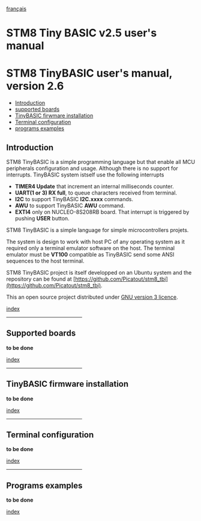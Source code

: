 [français](manuel_util_tb.md)

# STM8 Tiny BASIC v2.5 user's manual 

# STM8 TinyBASIC user's manual, version 2.6

<a id="index"></a>
 * [Introduction](#intro)
 * [supported boards](#supported-boards)
 * [TinyBASIC firwmare installation](#firmware-install)
 * [Terminal configuration](#terminal-setup)
 * [programs examples](#programs-examples)

<a id="intro"></a>
## Introduction 

STM8 TinyBASIC is a simple programming language but that enable all MCU peripherals configuration and usage. Although there is no support for interrupts.
TinyBASIC system istself use the following interrupts

* **TIMER4 Update** that increment an internal milliseconds counter.
* **UART(1 or 3) RX full**, to queue characters received from terminal.
* **I2C** to support TinyBASIC **I2C.xxxx** commands. 
* **AWU** to support TinyBASIC **AWU** command.
* **EXTI4** only on NUCLEO-8S208RB board. That interrupt is triggered by pushing **USER** button.

STM8 TinyBASIC is a simple language for simple microcontrollers projets. 

The system is design to work with host PC of any operating system as it required only a terminal emulator software on the host. The terminal emulator must be **VT100** compatible as TinyBASIC send some ANSI sequences to the host terminal. 

STM8 TinyBASIC project is itself developped on an Ubuntu system and the repository can be found at [https://github.com/Picatout/stm8_tbi](https://github.com/Picatout/stm8_tbi).

This an open source project distributed under [GNU version 3 licence](LICENSE.TXT).

[index](#index)
<hr align="left" width="40%">

<a id="supported-boards"></a>
## Supported boards

**to be done**

[index](#index)
<hr align="left" width="40%">

<a id="firmware-install"></a>
## TinyBASIC firmware installation

**to be done**

[index](#index)
<hr align="left" width="40%">

<a id="terminal-setup"></a>
## Terminal configuration 

**to be done**

[index](#index)
<hr align="left" width="40%">

<a id="programs-examples"></a>
## Programs examples

**to be done**

[index](#index)
